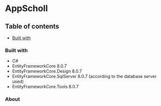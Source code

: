 # AppScholl

## Table of contents
- [Built with](#built-with)

### Built with
* C#
* EntityFrameworkCore 8.0.7
* EntityFrameworkCore.Design 8.0.7
* EntityFrameworkCore.SqlServer 8.0.7 (according to the database server used)
* EntityFrameworkCore.Tools 8.0.7 

### About

